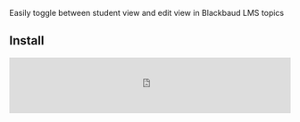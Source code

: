 Easily toggle between student view and edit view in Blackbaud LMS topics

## Install

<iframe
  src="https://groton-school.github.io/blackbaud-toggle-topic-editor/install.html"
  style="border: 0; height: 100px; width: 100%"
>
<a href="https://groton-school.github.io/blackbaud-toggle-topic-editor/install.html">Click here for installer</a>
</iframe>
